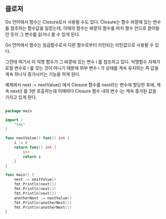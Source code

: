 ## 클로저 

Go 언어에서 함수는 Closure로서 사용될 수도 있다. 
Closure는 함수 바깥에 있는 변수를 참조하는 함수값을 일컫는데, 이때의 함수는 
바깥의 함수를 마치 함수 안으로 끌어들인 듯이 그 변수를 읽거나 쓸 수 있게 된다. 

Go 언어에서 함수는 일급함수로서 다른 함수로부터 리턴되는 리턴값으로 사용될 수 있다. 

그런데 여기서 이 익명 함수가 그 바깥에 있는 변수 i 를 참조하고 있다. 
익명함수 자체가 로컬 변수로 i 를 갖는 것이 아니기 때문에 외부 변수 i 가 상태를 계속 
유지하는 즉 값을 계속 하나식 증가시키는 기능을 하게 된다. 

예제에서 next := nextValue()   에서 Closure 함수를 next라는 변수에 할당한 후에, 계속 
next()  를 3번 호출하는데 이때마다 Closure 함수 내의 변수 i는 계속 증가된 값을 
가지고 있게 된다. 

```go

package main

import (
    "fmt"
)

func nextValue() func() int {
    i := 0
    return func() int {
        i++
        return i
    }
}

func main() {
    next := nextValue()
    fmt.Println(next())
    fmt.Println(next())
    fmt.Println(next())
    anotherNext := nextValue()
    fmt.Println(anotherNext())
    fmt.Println(anotherNext())
}
```

